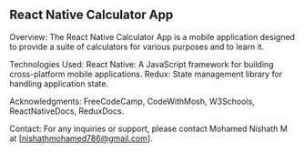 <h2>React Native Calculator App</h2>

Overview:
The React Native Calculator App is a mobile application designed to provide a suite of calculators for various purposes and to learn it.

Technologies Used:
React Native: A JavaScript framework for building cross-platform mobile applications.
Redux: State management library for handling application state.

Acknowledgments:
FreeCodeCamp, CodeWithMosh, W3Schools, ReactNativeDocs, ReduxDocs.

Contact:
For any inquiries or support, please contact Mohamed Nishath M at [nishathmohamed786@gmail.com].
